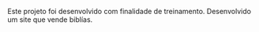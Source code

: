 Este projeto foi desenvolvido com finalidade de treinamento. Desenvolvido um site que vende biblías.
